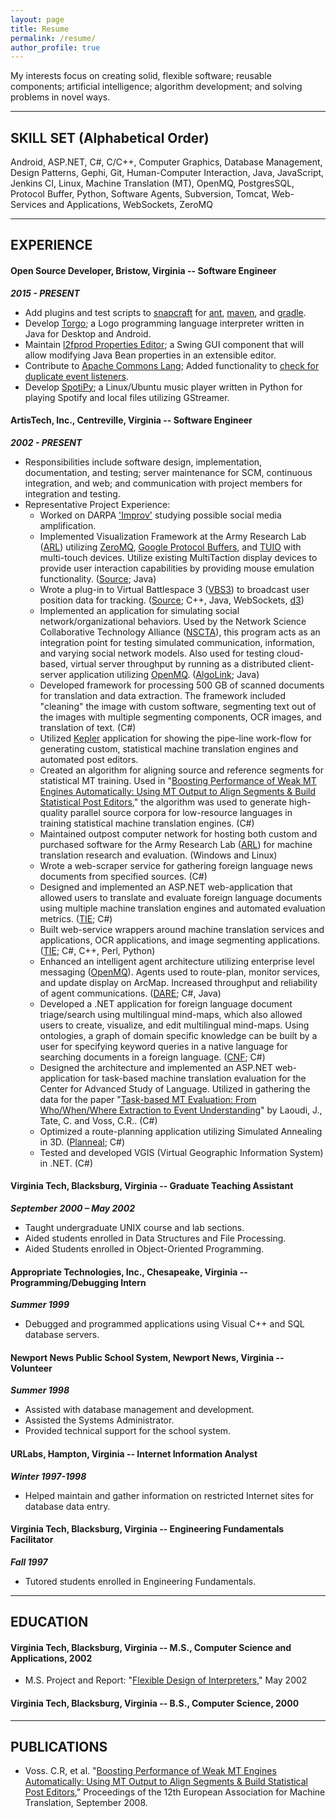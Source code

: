 ```yaml
---
layout: page
title: Resume
permalink: /resume/
author_profile: true
---
```


My interests focus on creating solid, flexible software; reusable components; artificial intelligence; algorithm development; and solving problems in novel ways.

------------------

## SKILL SET (Alphabetical Order)
Android, ASP.NET, C#, C/C++, Computer Graphics, Database Management, Design Patterns, Gephi, Git, Human-Computer Interaction, Java, JavaScript, Jenkins CI, Linux, Machine Translation (MT), OpenMQ, PostgresSQL, Protocol Buffer, Python, Software Agents, Subversion, Tomcat, Web-Services and Applications, WebSockets, ZeroMQ

------------------

## EXPERIENCE

#### Open Source Developer, Bristow, Virginia -- Software Engineer

***2015 - PRESENT***

- Add plugins and test scripts to [snapcraft][6] for [ant][7], [maven][8], and [gradle][9].
- Develop [Torgo][10]; a Logo programming language interpreter written in Java for Desktop and Android.
- Maintain [l2fprod Properties Editor][11]; a Swing GUI component that will allow modifying Java Bean properties in an extensible editor.
- Contribute to [Apache Commons Lang][12]; Added functionality to [check for duplicate event listeners][13].
- Develop [SpotiPy][14]; a Linux/Ubuntu music player written in Python for playing Spotify and local files utilizing GStreamer.

#### ArtisTech, Inc., Centreville, Virginia -- Software Engineer

***2002 - PRESENT***

- Responsibilities include software design, implementation, documentation, and testing; server maintenance for SCM, continuous integration, and web; and communication with project members for integration and testing.
- Representative Project Experience:
    - Worked on DARPA ['Improv'][29] studying possible social media amplification.
    - Implemented Visualization Framework at the Army Research Lab ([ARL][5]) utilizing [ZeroMQ][26], [Google Protocol Buffers][27], and [TUIO][4] with multi-touch devices. Utilize existing MultiTaction display devices to provide user interaction capabilities by providing mouse emulation functionality. ([Source][23]; Java)
    - Wrote a plug-in to Virtual Battlespace 3 ([VBS3][28]) to broadcast user position data for tracking. ([Source][22]; C++, Java, WebSockets, [d3][24])
    - Implemented an application for simulating social network/organizational behaviors. Used by the Network Science Collaborative Technology Alliance ([NSCTA][3]), this program acts as an integration point for testing simulated communication, information, and varying social network models. Also used for testing cloud-based, virtual server throughput by running as a distributed client-server application utilizing [OpenMQ][17]. ([AlgoLink][19]; Java)
    - Developed framework for processing 500 GB of scanned documents for translation and data extraction. The framework included "cleaning" the image with custom software, segmenting text out of the images with multiple segmenting components, OCR images, and translation of text. (C#)
    - Utilized [Kepler][16] application for showing the pipe-line work-flow for generating custom, statistical machine translation engines and automated post editors.
    - Created an algorithm for aligning source and reference segments for statistical MT training. Used in "[Boosting Performance of Weak MT Engines Automatically: Using MT Output to Align Segments & Build Statistical Post Editors][1]," the algorithm was used to generate high-quality parallel source corpora for low-resource languages in training statistical machine translation engines. (C#)
    - Maintained outpost computer network for hosting both custom and purchased software for the Army Research Lab ([ARL][5]) for machine translation research and evaluation. (Windows and Linux)
    - Wrote a web-scraper service for gathering foreign language news documents from specified sources. (C#)
    - Designed and implemented an ASP.NET web-application that allowed users to translate and evaluate foreign language documents using multiple machine translation engines and automated evaluation metrics. ([TIE][20]; C#)
    - Built web-service wrappers around machine translation services and applications, OCR applications, and image segmenting applications. ([TIE][20]; C#, C++, Perl, Python)
    - Enhanced an intelligent agent architecture utilizing enterprise level messaging ([OpenMQ][17]). Agents used to route-plan, monitor services, and update display on ArcMap. Increased throughput and reliability of agent communications. ([DARE][25]; C#, Java)
    - Developed a .NET application for foreign language document triage/search using multilingual mind-maps, which also allowed users to create, visualize, and edit multilingual mind-maps. Using ontologies, a graph of domain specific knowledge can be built by a user for specifying keyword queries in a native language for searching documents in a foreign language. ([CNF][21]; C#)
    - Designed the architecture and implemented an ASP.NET web-application for task-based machine translation evaluation for the Center for Advanced Study of Language. Utilized in gathering the data for the paper "[Task-based MT Evaluation: From Who/When/Where Extraction to Event Understanding][2]" by Laoudi, J., Tate, C. and Voss, C.R.. (C#)
    - Optimized a route-planning application utilizing Simulated Annealing in 3D. ([Planneal][18]; C#)
    - Tested and developed VGIS (Virtual Geographic Information System) in .NET. (C#)

#### Virginia Tech, Blacksburg, Virginia -- Graduate Teaching Assistant

***September 2000 – May 2002***

- Taught undergraduate UNIX course and lab sections.
- Aided students enrolled in Data Structures and File Processing.
- Aided Students enrolled in Object-Oriented Programming.

#### Appropriate Technologies, Inc., Chesapeake, Virginia -- Programming/Debugging Intern

***Summer 1999***  

- Debugged and programmed applications using Visual C++ and SQL database servers.

#### Newport News Public School System, Newport News, Virginia -- Volunteer

***Summer 1998***
- Assisted with database management and development.
- Assisted the Systems Administrator.
- Provided technical support for the school system.

#### URLabs, Hampton, Virginia -- Internet Information Analyst

***Winter 1997-1998***

- Helped maintain and gather information on restricted Internet sites for database data entry.

#### Virginia Tech, Blacksburg, Virginia -- Engineering Fundamentals Facilitator

***Fall 1997***

- Tutored students enrolled in Engineering Fundamentals.

------------------

## EDUCATION

#### Virginia Tech, Blacksburg, Virginia -- M.S., Computer Science and Applications, 2002

- M.S. Project and Report: "[Flexible Design of Interpreters][15]," May 2002

#### Virginia Tech, Blacksburg, Virginia -- B.S., Computer Science, 2000

------------------

## PUBLICATIONS

- Voss. C.R, et al. "[Boosting Performance of Weak MT Engines Automatically: Using MT Output to Align Segments & Build Statistical Post Editors][1]," Proceedings of the 12th European Association for Machine Translation, September 2008.

[1]: http://mt-archive.info/EAMT-2008-Voss.pdf
[2]: http://www.mt-archive.info/LREC-2006-Laoudi.pdf
[3]: http://www.ns-cta.org/
[4]: http://www.tuio.org/
[5]: http://www.arl.army.mil/
[6]: http://snapcraft.io/
[7]: https://github.com/snapcore/snapcraft/pull/644
[8]: https://github.com/snapcore/snapcraft/pull/650
[9]: https://github.com/snapcore/snapcraft/pull/651
[10]: http://tros.org/torgo/
[11]: http://tros.org/l2fprod-properties-editor/
[12]: https://commons.apache.org/proper/commons-lang/
[13]: https://github.com/apache/commons-lang/pull/88
[14]: https://github.com/ZenHarbinger/spotipy
[15]: {{site.url}}/Interpreter.pdf
[16]: https://kepler-project.org/
[17]: https://mq.java.net/
[18]: http://artistech.com/planneal.html
[19]: http://artistech.com/algolink.html
[20]: http://artistech.com/tie.html
[21]: http://artistech.com/CNF.html
[22]: https://github.com/artistech-inc/VBS3ZeroMqPosPlugin
[23]: https://github.com/artistech-inc/tuio-zeromq-publish
[24]: https://d3js.org/
[25]: http://artistech.com/dare.html
[26]: http://zeromq.org/
[27]: https://developers.google.com/protocol-buffers/
[28]: https://bisimulations.com/virtual-battlespace-3
[29]: http://www.darpa.mil/news-events/2016-03-11

